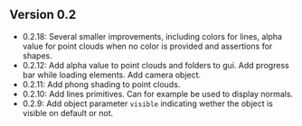 ## Version 0.2
 - 0.2.18: Several smaller improvements, including colors for lines, alpha value for point clouds when no color is provided and assertions for shapes.
 - 0.2.12: Add alpha value to point clouds and folders to gui. Add progress bar while loading elements. Add camera object.
 - 0.2.11: Add phong shading to point clouds.
 - 0.2.10: Add lines primitives. Can for example be used to display normals.
 - 0.2.9: Add object parameter `visible` indicating wether the object is visible on default or not.
 